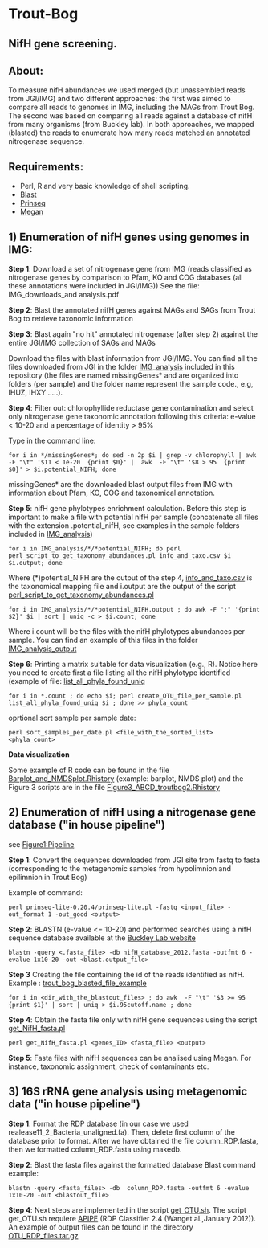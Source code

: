 # Trout-Bog
## NifH gene screening.

## About:
To measure nifH abundances we used merged (but unassembled reads from JGI/IMG) and two different approaches:  the first was aimed to compare all reads to genomes in IMG, including the MAGs from Trout Bog. The second was based on comparing all reads against a database of nifH from many organisms (from Buckley lab). In both approaches, we mapped (blasted) the reads to enumerate how many reads matched an annotated nitrogenase sequence. 
 

## Requirements:
- Perl, R and very basic knowledge of shell scripting.
- [Blast](https://blast.ncbi.nlm.nih.gov/Blast.cgi)
- [Prinseq](https://sourceforge.net/projects/prinseq/files/)
- [Megan](http://ab.inf.uni-tuebingen.de/software/megan/)

## 1) Enumeration of nifH genes using genomes in IMG:

**Step 1**:  Download a set of nitrogenase gene from IMG (reads classified as nitrogenase genes by comparison to Pfam, KO and COG databases (all these annotations were included in JGI/IMG)) See the file: IMG_downloads_and analysis.pdf

**Step 2**: Blast the annotated nifH genes against MAGs and SAGs from Trout Bog to retrieve taxonomic information

**Step 3**: Blast again "no hit" annotated nitrogenase (after step 2) against the entire JGI/IMG collection of SAGs and MAGs 

Download the files with blast information from JGI/IMG. You can find all the files downloaded from JGI in the folder [IMG_analysis](./IMG_analysis.tar.gz) included in this repository (the files are named missingGenes* and are organized into folders (per sample) and the folder name represent the sample code., e.g, IHUZ, IHXY .....).

**Step 4**: Filter out: chlorophyllide reductase gene contamination and select only nitrogenase gene taxonomic annotation following this criteria: e-value < 10-20 and a percentage of identity > 95%

Type in the command line:

```shell
for i in */missingGenes*; do sed -n 2p $i | grep -v chlorophyll | awk  -F "\t" '$11 < 1e-20  {print $0}' |  awk  -F "\t" '$8 > 95  {print $0}' > $i.potential_NIFH; done
```

missingGenes* are the downloaded blast output files from IMG with information about Pfam, KO, COG and taxonomical annotation.

**Step 5**: nifH gene phylotypes enrichment calculation. Before this step is important to make a file with potential nifH per sample (concatenate all files with the extension .potential_nifH, see examples in the sample folders included in  [IMG_analysis](./IMG_analysis.tar.gz))

```shell
for i in IMG_analysis/*/*potential_NIFH; do perl perl_script_to_get_taxonomy_abundances.pl info_and_taxo.csv $i $i.output; done 
```
Where (*)potential_NIFH are the output of the step 4, [info_and_taxo.csv](./info_and_taxo.csv) is the taxonomical mapping file and i.output are the output of the script [perl_script_to_get_taxonomy_abundances.pl](./perl_script_to_get_taxonomy_abundances.pl)

```shell
for i in IMG_analysis/*/*potential_NIFH.output ; do awk -F ";" '{print $2}' $i | sort | uniq -c > $i.count; done 

```
Where i.count will be the files with the nifH phylotypes abundances per sample. You can find an example of this files in the folder [IMG_analysis_output](./IMG_analysis_output.tar.gz)

**Step 6**: Printing a matrix suitable for data visualization (e.g., R). Notice here you need to create first a file listing all the nifH phylotype identified (example of file: [list_all_phyla_found_uniq](./list_all_phyla_found_uniq)

```shell
for i in *.count ; do echo $i; perl create_OTU_file_per_sample.pl list_all_phyla_found_uniq $i ; done >> phyla_count

```
oprtional sort sample per sample date:
```shell
perl sort_samples_per_date.pl <file_with_the_sorted_list> <phyla_count>

```

**Data visualization**

Some example of R code can be found in the file [Barplot_and_NMDSplot.Rhistory](./Barplot_and_NMDSplot.Rhistory) (example: barplot, NMDS plot) and the Figure 3 scripts are in the file [Figure3_ABCD_troutbog2.Rhistory](./Figure3_ABCD_troutbog2.Rhistory)


## 2) Enumeration of nifH using a nitrogenase gene database ("in house pipeline")

see [Figure1:Pipeline](./Fig1_pipeline_troutbog_nifh.eps)

**Step 1**: Convert the sequences downloaded from JGI site from fastq to fasta (corresponding to the metagenomic samples from hypolimnion and epilimnion in Trout Bog)

Example of command:

```shell
perl prinseq-lite-0.20.4/prinseq-lite.pl -fastq <input_file> -out_format 1 -out_good <output> 

```

**Step 2**:  BLASTN (e-value <= 10-20) and performed searches using a nifH sequence database available at the [Buckley Lab website](https://blogs.cornell.edu/buckley/nifh-sequence-database/)

```shell
blastn -query <.fasta_file> -db nifH_database_2012.fasta -outfmt 6 -evalue 1x10-20 -out <blast.output_file> 

```
**Step 3** Creating the file containing the id of the reads identified as nifH. Example : [trout_bog_blasted_file_example](./nifH_blasted_files.tar.gz)

```shell
for i in <dir_with_the_blastout_files> ; do awk  -F "\t" '$3 >= 95 {print $1}' | sort | uniq > $i.95cutoff.name ; done
```


**Step 4**:  Obtain the fasta file only with nifH gene sequences using the script [get_NifH_fasta.pl](./get_NifH_fasta.pl)


```shell
perl get_NifH_fasta.pl <genes_ID> <fasta_file> <output> 
```
**Step 5**:  Fasta files with nifH sequences can be analised using Megan. For instance, taxonomic assignment, check of contaminants etc. 


## 3) 16S rRNA gene analysis using metagenomic data ("in house pipeline")

**Step 1**:  Format the RDP database (in our case we used realease11_2_Bacteria_unaligned.fa). Then, delete first column of the database prior to format. After we have obtained the file column_RDP.fasta, then we formatted column_RDP.fasta using makedb.

**Step 2**:  Blast the fasta files against the formatted database
Blast command example:

```shell
blastn -query <fasta_files> -db  column_RDP.fasta -outfmt 6 -evalue 1x10-20 -out <blastout_file>
```
 **Step 4**: Next steps are implemented in the script [get_OTU.sh](./get_OTU.sh). The script get_OTU.sh requiere [APIPE](./SourceCodeV1.zip) (RDP Classifier 2.4 (Wanget al.,January 2012)). An example of output files can be found in the directory [OTU_RDP_files.tar.gz](./OTU_RDP_files.tar.gz)
